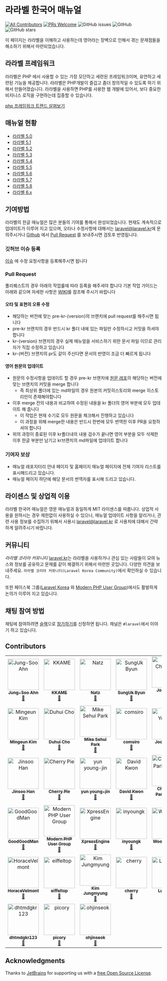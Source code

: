 # 라라벨 한국어 매뉴얼

[![All Contributors](https://img.shields.io/badge/all_contributors-38-orange.svg?style=flat-square)](#contributors)
[![PRs Welcome](https://img.shields.io/badge/PRs-welcome-brightgreen.svg?style=flat-square)](http://makeapullrequest.com)
![GitHub issues](https://img.shields.io/github/issues/laravelkr/docs.svg)
![GitHub](https://img.shields.io/github/license/laravelkr/docs.svg)
![GitHub stars](https://img.shields.io/github/stars/laravelkr/docs.svg?style=social)

이 페이지는 라라벨을 이해하고 사용하는데 영어라는 장벽으로 인해서 겪는 문제점들을 해소하기 위해서 마련되었습니다.

## 라라벨 프레임워크

라라벨은 PHP 에서 사용할 수 있는 가장 모던하고 세련된 프레임워크이며, 유연하고 세련된 기능을 제공합니다. 라라벨은 PHP개발이 즐겁고 좀더 창의적일 수 있도록 하기 위해서 만들어졌습니다. 라라벨을 사용하면 PHP를 사용한 웹 개발에 있어서, 보다 중요한 비지니스 로직을 구현하는데 집중할 수 있습니다.

[php 프레임워크 트렌드 살펴보기](https://www.google.com/trends/explore?q=codeigniter,laravel,cakephp)


## 매뉴얼 현황
 * [라라벨 5.0](https://laravel.kr/docs/5.0)
 * [라라벨 5.1](https://laravel.kr/docs/5.1)
 * [라라벨 5.2](https://laravel.kr/docs/5.2)
 * [라라벨 5.3](https://laravel.kr/docs/5.3)
 * [라라벨 5.4](https://laravel.kr/docs/5.4)
 * [라라벨 5.5](https://laravel.kr/docs/5.5)
 * [라라벨 5.6](https://laravel.kr/docs/5.6)
 * [라라벨 5.7](https://laravel.kr/docs/5.7)
 * [라라벨 5.8](https://laravel.kr/docs/5.8)
 * [라라벨 6.x](https://laravel.kr/docs/6.x)

## 기여방법

라라벨의 한글 매뉴얼은 많은 분들의 기여를 통해서 완성되었습니다. 현재도 계속적으로 업데이트가 이루어 지고 있으며, 오타나 수정사항에 대해서는 [laravel@laravel.kr](mailto:laravel@laravel.kr)에 문의주시거나 [Github](https://github.com/laravelkr/docs) 에서 [Pull Request](https://github.com/laravelkr/docs/pulls) 를 보내주시면 검토후 반영됩니다.


### 깃허브 이슈 등록 

[이슈](https://github.com/laravelkr/docs/issues/new) 에 수정 요청사항을 등록해주시면 됩니다

### Pull Request 

풀리퀘스트의 경우 아래의 작업룰에 따라 등록을 해주셔야 합니다
기본 작업 가이드는 아래와 같으며 자세한 사항은 [WIKI](https://github.com/laravelkr/docs/wiki)를 참조해 주시기 바랍니다

#### 오타 및 표현의 오류 수정

- 해당하는 버전에 맞는 pre-kr-{version}의 브랜치에 pull request를 해주시면 됩니다
- pre-kr 브랜치의 경우 반드시 kr 폴더 내에 있는 파일만 수정하시고 커밋을 하셔야합니다 
- kr-{version} 브랜치의 경우 실제 매뉴얼을 서비스하기 위한 문서 파일 이므로 관리자가 직접 수정하고 있습니다
- kr-{버전} 브랜치의 pr도 같이 주신다면 문서의 반영이 조금 더 빠르게 됩니다 

#### 영어 원문의 업데이트

- 원문의 수정사항을 업데이트 할 경우 pre-kr 브랜치에 [원문 레포](https://github.com/laravel/docs)의 해당하는 버전에 맞는 브랜치의 커밋을 merge 합니다
  - 즉 최상위 폴더에 있는 md파일의 경우 원본의 커밋히스토리와 merge 히스토리만이 존재해야합니다
- 이후 merge 전의 내용과 비교하여 수정된 내용을 kr 폴더의 영어 부분에 모두 업데이트 해 줍니다
  - 이 작업은 현재 수기로 모두 원문을 체크해서 진행하고 있습니다
  - 이 과정을 위해 merge한 내용은 반드시 한번에 모두 번역한 이후 PR을 요청하셔야 합니다
- 위의 과정이 종료된 이후 kr폴더내의 내용 검수가 끝나면 영어 부분을 모두 삭제한 이후 한글 부분만 남기고 kr브랜치의 md파일에 업데이트 합니다



### 기여자 보상

- 매뉴얼 레포지터리 안내 페이지 및 홈페이지 매뉴얼 페이지에 전체 기여자 리스트를 표시해드리고 있습니다.
- 매뉴얼 페이지 하단에 해당 문서의 번역자를 표시해 드리고 있습니다.


## 라이센스 및 상업적 이용

라라벨 한국어 매뉴얼은 영문 매뉴얼과 동일하게 MIT 라이센스를 따릅니다. 상업적 사용을 원하시는 경우 제한없이 사용하실 수 있으나, 매뉴얼 업데이트 사항을 알리거나, 관련 사용 정보를 수집하기 위해서 사용시 [laravel@laravel.kr](mailto:laravel@laravel.kr) 로 사용처에 대해서 간략하게 알려주시기 바랍니다.

## 커뮤니티

*라라벨 코리아 커뮤니티* [laravel.kr](https://laravel.kr)는 라라벨을 사용하거나 관심 있는 사람들이 모여 뉴스와 정보를 공유하고 문제를 같이 해결하기 위해서 마련한 곳입니다. 다양한 의견을 보내주세요. `라라벨 코리아 커뮤니티(Laravel Korea Community)`에서 확인하실 수 있습니다.

또한 페이스북 그룹([Laravel Korea](https://www.facebook.com/groups/laravelkorea/) 와 [Modern PHP User Group](https://www.facebook.com/groups/655071604594451/))에서도 활발하게 논의가 이루어 지고 있습니다.

## 채팅 참여 방법

채팅에 참여하려면 [슬랙](https://modernpug.slack.com)으로 [참가하기](http://slack-invite.modernpug.org/)를 신청하면 됩니다. 채널은 `#laravel`에서 이야기 하고 있습니다.

## Contributors

<!-- ALL-CONTRIBUTORS-LIST:START - Do not remove or modify this section -->
<!-- prettier-ignore -->
<table>
  <tr>
    <td align="center"><a href="http://findstar.pe.kr"><img src="https://avatars2.githubusercontent.com/u/1266944?v=4" width="100px;" alt="Jung-Soo Ahn"/><br /><sub><b>Jung-Soo Ahn</b></sub></a><br /><a href="https://github.com/laravelkr/docs/commits?author=findstar" title="Documentation">📖</a></td>
    <td align="center"><a href="http://kkame.net"><img src="https://avatars3.githubusercontent.com/u/4939813?v=4" width="100px;" alt="KKAME"/><br /><sub><b>KKAME</b></sub></a><br /><a href="https://github.com/laravelkr/docs/commits?author=kkame" title="Documentation">📖</a></td>
    <td align="center"><a href="https://github.com/natz92"><img src="https://avatars1.githubusercontent.com/u/25763747?v=4" width="100px;" alt="Natz"/><br /><sub><b>Natz</b></sub></a><br /><a href="https://github.com/laravelkr/docs/commits?author=natz92" title="Documentation">📖</a></td>
    <td align="center"><a href="https://github.com/ukits"><img src="https://avatars1.githubusercontent.com/u/946148?v=4" width="100px;" alt="SungUk Byun"/><br /><sub><b>SungUk Byun</b></sub></a><br /><a href="https://github.com/laravelkr/docs/commits?author=ukits" title="Documentation">📖</a></td>
    <td align="center"><a href="https://github.com/whdckszxxx"><img src="https://avatars2.githubusercontent.com/u/14170948?v=4" width="100px;" alt="Jong Chan Park"/><br /><sub><b>Jong Chan Park</b></sub></a><br /><a href="https://github.com/laravelkr/docs/commits?author=whdckszxxx" title="Documentation">📖</a></td>
    <td align="center"><a href="https://github.com/kwonmory"><img src="https://avatars3.githubusercontent.com/u/12936720?v=4" width="100px;" alt="KWONMORY"/><br /><sub><b>KWONMORY</b></sub></a><br /><a href="https://github.com/laravelkr/docs/commits?author=kwonmory" title="Documentation">📖</a></td>
    <td align="center"><a href="https://lastgleam.github.io"><img src="https://avatars0.githubusercontent.com/u/18328030?v=4" width="100px;" alt="Donghee KIM"/><br /><sub><b>Donghee KIM</b></sub></a><br /><a href="https://github.com/laravelkr/docs/commits?author=lastgleam" title="Documentation">📖</a></td>
  </tr>
  <tr>
    <td align="center"><a href="https://mingeun.com"><img src="https://avatars2.githubusercontent.com/u/19664237?v=4" width="100px;" alt="Mingeun Kim"/><br /><sub><b>Mingeun Kim</b></sub></a><br /><a href="https://github.com/laravelkr/docs/commits?author=getsolaris" title="Documentation">📖</a></td>
    <td align="center"><a href="https://acidf0x.github.io"><img src="https://avatars0.githubusercontent.com/u/35107271?v=4" width="100px;" alt="Duhui Cho"/><br /><sub><b>Duhui Cho</b></sub></a><br /><a href="https://github.com/laravelkr/docs/commits?author=AcidF0x" title="Documentation">📖</a></td>
    <td align="center"><a href="https://github.com/idpokute"><img src="https://avatars1.githubusercontent.com/u/5393574?v=4" width="100px;" alt="Mike Sehui Park"/><br /><sub><b>Mike Sehui Park</b></sub></a><br /><a href="https://github.com/laravelkr/docs/commits?author=idpokute" title="Documentation">📖</a></td>
    <td align="center"><a href="https://github.com/comsiro"><img src="https://avatars3.githubusercontent.com/u/12705399?v=4" width="100px;" alt="comsiro"/><br /><sub><b>comsiro</b></sub></a><br /><a href="https://github.com/laravelkr/docs/commits?author=comsiro" title="Documentation">📖</a></td>
    <td align="center"><a href="https://github.com/youngiggy"><img src="https://avatars1.githubusercontent.com/u/1668413?v=4" width="100px;" alt="Joo Youngik"/><br /><sub><b>Joo Youngik</b></sub></a><br /><a href="https://github.com/laravelkr/docs/commits?author=youngiggy" title="Documentation">📖</a></td>
    <td align="center"><a href="https://github.com/NoGeunYoug"><img src="https://avatars2.githubusercontent.com/u/22785651?v=4" width="100px;" alt="NoGeunYoug"/><br /><sub><b>NoGeunYoug</b></sub></a><br /><a href="https://github.com/laravelkr/docs/commits?author=NoGeunYoug" title="Documentation">📖</a></td>
    <td align="center"><a href="http://leehyunseok.com"><img src="https://avatars2.githubusercontent.com/u/6157033?v=4" width="100px;" alt="Hyunseok Lee"/><br /><sub><b>Hyunseok Lee</b></sub></a><br /><a href="https://github.com/laravelkr/docs/commits?author=smartbos" title="Documentation">📖</a></td>
  </tr>
  <tr>
    <td align="center"><a href="https://github.com/Hann"><img src="https://avatars2.githubusercontent.com/u/718811?v=4" width="100px;" alt="Jinsoo Han"/><br /><sub><b>Jinsoo Han</b></sub></a><br /><a href="https://github.com/laravelkr/docs/commits?author=Hann" title="Documentation">📖</a></td>
    <td align="center"><a href="https://github.com/YangMinJoo"><img src="https://avatars2.githubusercontent.com/u/24889107?v=4" width="100px;" alt="Cherry Pie"/><br /><sub><b>Cherry Pie</b></sub></a><br /><a href="https://github.com/laravelkr/docs/commits?author=YangMinJoo" title="Documentation">📖</a></td>
    <td align="center"><a href="https://yupmin.net/"><img src="https://avatars1.githubusercontent.com/u/880878?v=4" width="100px;" alt="yun young-jin"/><br /><sub><b>yun young-jin</b></sub></a><br /><a href="https://github.com/laravelkr/docs/commits?author=yupmin" title="Documentation">📖</a></td>
    <td align="center"><a href="http://web-front-end.tistory.com/"><img src="https://avatars2.githubusercontent.com/u/9584768?v=4" width="100px;" alt="David Kwon"/><br /><sub><b>David Kwon</b></sub></a><br /><a href="https://github.com/laravelkr/docs/commits?author=tienne" title="Documentation">📖</a></td>
    <td align="center"><a href="http://kr.vuejs.org"><img src="https://avatars0.githubusercontent.com/u/1451365?v=4" width="100px;" alt="ChangJoo Park(박창주)"/><br /><sub><b>ChangJoo Park(박창주)</b></sub></a><br /><a href="https://github.com/laravelkr/docs/commits?author=ChangJoo-Park" title="Documentation">📖</a></td>
    <td align="center"><a href="https://zerglinggo.net/"><img src="https://avatars0.githubusercontent.com/u/3365053?v=4" width="100px;" alt="ZerglingGo"/><br /><sub><b>ZerglingGo</b></sub></a><br /><a href="https://github.com/laravelkr/docs/commits?author=ZerglingGo" title="Documentation">📖</a></td>
    <td align="center"><a href="https://github.com/dspaudio"><img src="https://avatars1.githubusercontent.com/u/869240?v=4" width="100px;" alt="Wonkyoo Nam"/><br /><sub><b>Wonkyoo Nam</b></sub></a><br /><a href="https://github.com/laravelkr/docs/commits?author=dspaudio" title="Documentation">📖</a></td>
  </tr>
  <tr>
    <td align="center"><a href="https://github.com/GoodGoodJM"><img src="https://avatars3.githubusercontent.com/u/8029093?v=4" width="100px;" alt="GoodGoodMan"/><br /><sub><b>GoodGoodMan</b></sub></a><br /><a href="https://github.com/laravelkr/docs/commits?author=GoodGoodJM" title="Documentation">📖</a></td>
    <td align="center"><a href="http://modernpug.org"><img src="https://avatars3.githubusercontent.com/u/8666157?v=4" width="100px;" alt="Modern PHP User Group"/><br /><sub><b>Modern PHP User Group</b></sub></a><br /><a href="https://github.com/laravelkr/docs/commits?author=ModernPug" title="Documentation">📖</a></td>
    <td align="center"><a href="https://www.xpressengine.io/"><img src="https://avatars3.githubusercontent.com/u/1429259?v=4" width="100px;" alt="XpressEngine"/><br /><sub><b>XpressEngine</b></sub></a><br /><a href="https://github.com/laravelkr/docs/commits?author=XpressEngine" title="Documentation">📖</a></td>
    <td align="center"><a href="https://github.com/inyoungk"><img src="https://avatars2.githubusercontent.com/u/48192948?v=4" width="100px;" alt="inyoungk"/><br /><sub><b>inyoungk</b></sub></a><br /><a href="https://github.com/laravelkr/docs/commits?author=inyoungk" title="Documentation">📖</a></td>
    <td align="center"><a href="https://github.com/strawoo"><img src="https://avatars0.githubusercontent.com/u/11594582?v=4" width="100px;" alt="WooHyunPark"/><br /><sub><b>WooHyunPark</b></sub></a><br /><a href="https://github.com/laravelkr/docs/commits?author=strawoo" title="Documentation">📖</a></td>
    <td align="center"><a href="https://blog.meteopark.dev"><img src="https://avatars1.githubusercontent.com/u/8869584?v=4" width="100px;" alt="meteopark"/><br /><sub><b>meteopark</b></sub></a><br /><a href="https://github.com/laravelkr/docs/commits?author=meteopark" title="Documentation">📖</a></td>
    <td align="center"><a href="https://github.com/anym0re"><img src="https://avatars3.githubusercontent.com/u/9912065?v=4" width="100px;" alt="danlee"/><br /><sub><b>danlee</b></sub></a><br /><a href="https://github.com/laravelkr/docs/commits?author=anym0re" title="Documentation">📖</a></td>
  </tr>
  <tr>
    <td align="center"><a href="http://velmont.cafe24.com"><img src="https://avatars3.githubusercontent.com/u/3744320?v=4" width="100px;" alt="HoraceVelmont"/><br /><sub><b>HoraceVelmont</b></sub></a><br /><a href="https://github.com/laravelkr/docs/commits?author=horace-velmont" title="Documentation">📖</a></td>
    <td align="center"><a href="https://github.com/KangPilGyu"><img src="https://avatars3.githubusercontent.com/u/39696372?v=4" width="100px;" alt="eiffeltop"/><br /><sub><b>eiffeltop</b></sub></a><br /><a href="https://github.com/laravelkr/docs/commits?author=KangPilGyu" title="Documentation">📖</a></td>
    <td align="center"><a href="https://github.com/jungmyungzZ"><img src="https://avatars0.githubusercontent.com/u/42092924?v=4" width="100px;" alt="Kim Jungmyung"/><br /><sub><b>Kim Jungmyung</b></sub></a><br /><a href="https://github.com/laravelkr/docs/commits?author=jungmyungzZ" title="Documentation">📖</a></td>
    <td align="center"><a href="https://github.com/cherryred5959"><img src="https://avatars2.githubusercontent.com/u/32331576?v=4" width="100px;" alt="cherry"/><br /><sub><b>cherry</b></sub></a><br /><a href="https://github.com/laravelkr/docs/commits?author=cherryred5959" title="Documentation">📖</a></td>
    <td align="center"><a href="https://github.com/lucyholic"><img src="https://avatars3.githubusercontent.com/u/37027571?v=4" width="100px;" alt="Lucy Kim"/><br /><sub><b>Lucy Kim</b></sub></a><br /><a href="https://github.com/laravelkr/docs/commits?author=lucyholic" title="Documentation">📖</a></td>
    <td align="center"><a href="http://jaedong.kim"><img src="https://avatars0.githubusercontent.com/u/978944?v=4" width="100px;" alt="Jaedong Kim"/><br /><sub><b>Jaedong Kim</b></sub></a><br /><a href="https://github.com/laravelkr/docs/commits?author=jdssem" title="Documentation">📖</a></td>
    <td align="center"><a href="https://github.com/fwang-laralabs"><img src="https://avatars1.githubusercontent.com/u/26479627?v=4" width="100px;" alt="fwang-laralabs"/><br /><sub><b>fwang-laralabs</b></sub></a><br /><a href="https://github.com/laravelkr/docs/commits?author=fwang-laralabs" title="Documentation">📖</a></td>
  </tr>
  <tr>
    <td align="center"><a href="https://github.com/dhtmdgkr123"><img src="https://avatars1.githubusercontent.com/u/27611405?v=4" width="100px;" alt="dhtmdgkr123"/><br /><sub><b>dhtmdgkr123</b></sub></a><br /><a href="https://github.com/laravelkr/docs/commits?author=dhtmdgkr123" title="Documentation">📖</a></td>
    <td align="center"><a href="https://github.com/picory"><img src="https://avatars3.githubusercontent.com/u/3766114?v=4" width="100px;" alt="picory"/><br /><sub><b>picory</b></sub></a><br /><a href="https://github.com/laravelkr/docs/commits?author=picory" title="Documentation">📖</a></td>
    <td align="center"><a href="https://devseok.github.io/"><img src="https://avatars3.githubusercontent.com/u/33000980?v=4" width="100px;" alt="ohjinseok"/><br /><sub><b>ohjinseok</b></sub></a><br /><a href="https://github.com/laravelkr/docs/commits?author=devSeok" title="Documentation">📖</a></td>
  </tr>
</table>

<!-- ALL-CONTRIBUTORS-LIST:END -->

## Acknowledgments

Thanks to [JetBrains](https://www.jetbrains.com) for supporting us with a [free Open Source License](https://www.jetbrains.com/buy/opensource).